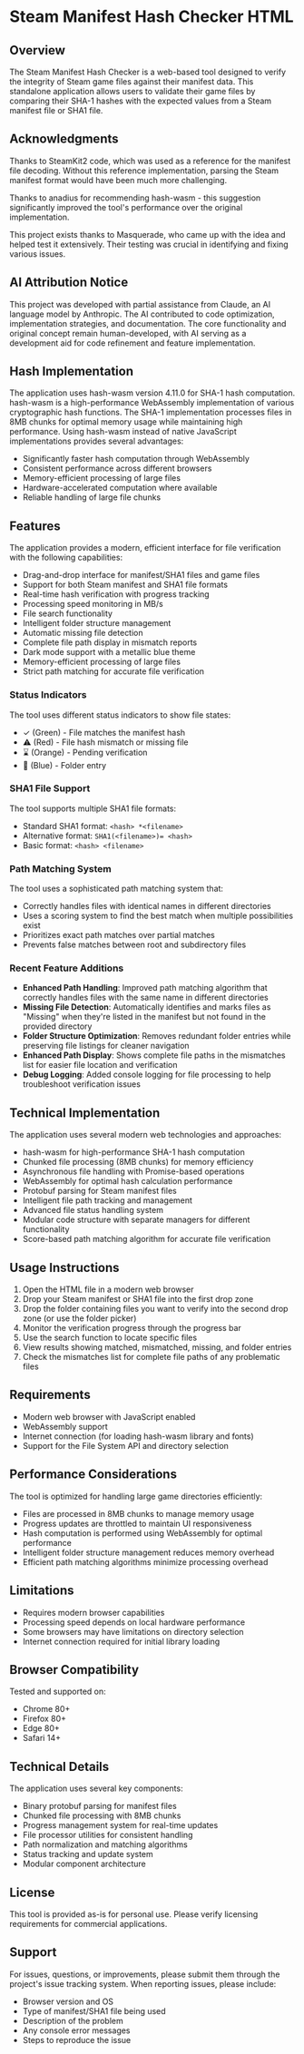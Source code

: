 # Steam Manifest Hash Checker HTML

## Overview
The Steam Manifest Hash Checker is a web-based tool designed to verify the integrity of Steam game files against their manifest data. This standalone application allows users to validate their game files by comparing their SHA-1 hashes with the expected values from a Steam manifest file or SHA1 file.

## Acknowledgments
Thanks to SteamKit2 code, which was used as a reference for the manifest file decoding. Without this reference implementation, parsing the Steam manifest format would have been much more challenging.

Thanks to anadius for recommending hash-wasm - this suggestion significantly improved the tool's performance over the original implementation.

This project exists thanks to Masquerade, who came up with the idea and helped test it extensively. Their testing was crucial in identifying and fixing various issues.

## AI Attribution Notice
This project was developed with partial assistance from Claude, an AI language model by Anthropic. The AI contributed to code optimization, implementation strategies, and documentation. The core functionality and original concept remain human-developed, with AI serving as a development aid for code refinement and feature implementation.

## Hash Implementation
The application uses hash-wasm version 4.11.0 for SHA-1 hash computation. hash-wasm is a high-performance WebAssembly implementation of various cryptographic hash functions. The SHA-1 implementation processes files in 8MB chunks for optimal memory usage while maintaining high performance. Using hash-wasm instead of native JavaScript implementations provides several advantages:

- Significantly faster hash computation through WebAssembly
- Consistent performance across different browsers
- Memory-efficient processing of large files
- Hardware-accelerated computation where available
- Reliable handling of large file chunks

## Features
The application provides a modern, efficient interface for file verification with the following capabilities:

- Drag-and-drop interface for manifest/SHA1 files and game files
- Support for both Steam manifest and SHA1 file formats
- Real-time hash verification with progress tracking
- Processing speed monitoring in MB/s
- File search functionality
- Intelligent folder structure management
- Automatic missing file detection
- Complete file path display in mismatch reports
- Dark mode support with a metallic blue theme
- Memory-efficient processing of large files
- Strict path matching for accurate file verification

### Status Indicators
The tool uses different status indicators to show file states:
- ✓ (Green) - File matches the manifest hash
- ⚠ (Red) - File hash mismatch or missing file
- ⌛ (Orange) - Pending verification
- 📁 (Blue) - Folder entry

### SHA1 File Support
The tool supports multiple SHA1 file formats:
- Standard SHA1 format: `<hash> *<filename>`
- Alternative format: `SHA1(<filename>)= <hash>`
- Basic format: `<hash> <filename>`

### Path Matching System
The tool uses a sophisticated path matching system that:
- Correctly handles files with identical names in different directories
- Uses a scoring system to find the best match when multiple possibilities exist
- Prioritizes exact path matches over partial matches
- Prevents false matches between root and subdirectory files

### Recent Feature Additions
- **Enhanced Path Handling**: Improved path matching algorithm that correctly handles files with the same name in different directories
- **Missing File Detection**: Automatically identifies and marks files as "Missing" when they're listed in the manifest but not found in the provided directory
- **Folder Structure Optimization**: Removes redundant folder entries while preserving file listings for cleaner navigation
- **Enhanced Path Display**: Shows complete file paths in the mismatches list for easier file location and verification
- **Debug Logging**: Added console logging for file processing to help troubleshoot verification issues

## Technical Implementation
The application uses several modern web technologies and approaches:

- hash-wasm for high-performance SHA-1 hash computation
- Chunked file processing (8MB chunks) for memory efficiency
- Asynchronous file handling with Promise-based operations
- WebAssembly for optimal hash calculation performance
- Protobuf parsing for Steam manifest files
- Intelligent file path tracking and management
- Advanced file status handling system
- Modular code structure with separate managers for different functionality
- Score-based path matching algorithm for accurate file verification

## Usage Instructions

1. Open the HTML file in a modern web browser
2. Drop your Steam manifest or SHA1 file into the first drop zone
3. Drop the folder containing files you want to verify into the second drop zone (or use the folder picker)
4. Monitor the verification progress through the progress bar
5. Use the search function to locate specific files
6. View results showing matched, mismatched, missing, and folder entries
7. Check the mismatches list for complete file paths of any problematic files

## Requirements
- Modern web browser with JavaScript enabled
- WebAssembly support
- Internet connection (for loading hash-wasm library and fonts)
- Support for the File System API and directory selection

## Performance Considerations
The tool is optimized for handling large game directories efficiently:

- Files are processed in 8MB chunks to manage memory usage
- Progress updates are throttled to maintain UI responsiveness
- Hash computation is performed using WebAssembly for optimal performance
- Intelligent folder structure management reduces memory overhead
- Efficient path matching algorithms minimize processing overhead

## Limitations
- Requires modern browser capabilities
- Processing speed depends on local hardware performance
- Some browsers may have limitations on directory selection
- Internet connection required for initial library loading

## Browser Compatibility
Tested and supported on:
- Chrome 80+
- Firefox 80+
- Edge 80+
- Safari 14+

## Technical Details
The application uses several key components:

- Binary protobuf parsing for manifest files
- Chunked file processing with 8MB chunks
- Progress management system for real-time updates
- File processor utilities for consistent handling
- Path normalization and matching algorithms
- Status tracking and update system
- Modular component architecture

## License
This tool is provided as-is for personal use. Please verify licensing requirements for commercial applications.

## Support
For issues, questions, or improvements, please submit them through the project's issue tracking system. When reporting issues, please include:
- Browser version and OS
- Type of manifest/SHA1 file being used
- Description of the problem
- Any console error messages
- Steps to reproduce the issue
